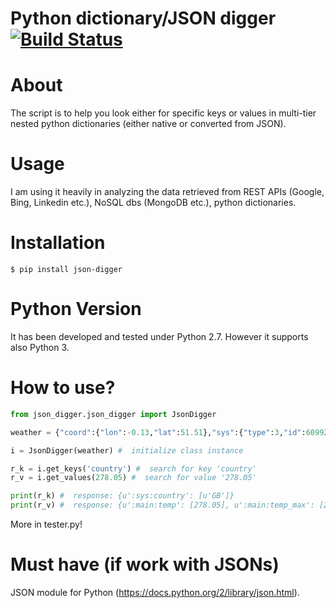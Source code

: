 # Python dictionary/JSON digger [![Build Status](https://travis-ci.org/likedata/py-json-digger.svg?branch=master)](https://travis-ci.org/likedata/py-json-digger)

# About

The script is to help you look either for specific keys or values in multi-tier nested python dictionaries (either native or converted from JSON).

# Usage

I am using it heavily in analyzing the data retrieved from REST APIs (Google, Bing, Linkedin etc.), NoSQL dbs (MongoDB etc.), python dictionaries.

# Installation

```
$ pip install json-digger
```

# Python Version

It has been developed and tested under Python 2.7.
However it supports also Python 3.

# How to use?

```python
from json_digger.json_digger import JsonDigger

weather = {"coord":{"lon":-0.13,"lat":51.51},"sys":{"type":3,"id":60992,"message":0.0921,"country":"GB","sunrise":1423639268,"sunset":1423674497},"weather":[{"id":803,"main":"Clouds","description":"broken clouds","icon":"04d"}],"base":"cmc stations","main":{"temp":278.05,"humidity":84,"pressure":1025.6,"temp_min":278.05,"temp_max":278.05},"wind":{"speed":2.39,"deg":122.505},"rain":{"3h":0},"clouds":{"all":80},"dt":1423646999,"id":2643743,"name":"London","cod":200}

i = JsonDigger(weather) #  initialize class instance

r_k = i.get_keys('country') #  search for key 'country'
r_v = i.get_values(278.05) #  search for value '278.05'

print(r_k) #  response: {u':sys:country': [u'GB']}
print(r_v) #  response: {u':main:temp': [278.05], u':main:temp_max': [278.05], u':main:temp_min': [278.05]}
```

More in tester.py!

# Must have (if work with JSONs)

JSON module for Python (https://docs.python.org/2/library/json.html).
